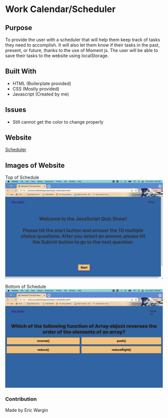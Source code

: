 # Work Calendar/Scheduler

## Purpose
To provide the user with a scheduler that will help them keep track of tasks they need to accomplish.  It will also let them know if their tasks in the past, present, or future, thanks to the use of Moment js. The user will be able to save their tasks to the website using localStorage.

## Built With
* HTML (Boilerplate provided)
* CSS (Mostly provided)
* Javascript (Created by me)

## Issues
* Still cannot get the color to change properly

## Website
<a href="" target="_blank">Scheduler</a>

## Images of Website
Top of Schedule
<img src="https://github.com/iwmwargin/quiz-show/blob/main/assets/images/startQuiz.png">

Bottom of Schedule
<img src="https://github.com/iwmwargin/quiz-show/blob/main/assets/images/question.png">



### Contribution
Made by Eric Wargin
